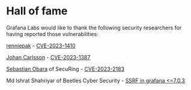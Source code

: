 # Hall of fame

Grafana Labs would like to thank the following security researchers for having reported those vulnerabilities:

[renniepak](https://github.com/renniepak) - [CVE-2023-1410](https://github.com/grafana/bugbounty/security/advisories/GHSA-qrrg-gw7w-vp76)

[Johan Carlsson](https://github.com/joaxcar) - [CVE-2023-1387](https://github.com/grafana/bugbounty/security/advisories/GHSA-5585-m9r5-p86j)

[Sebastian Obara](https://www.linkedin.com/in/sobara/) of SecuRing - [CVE-2023-2183](https://github.com/grafana/bugbounty/security/advisories/GHSA-cvm3-pp2j-chr3)

Md Ishrat Shahriyar of Beetles Cyber Security - [SSRF in grafana <=7.0.3](https://github.com/grafana/grafana/issues/26623)
 
